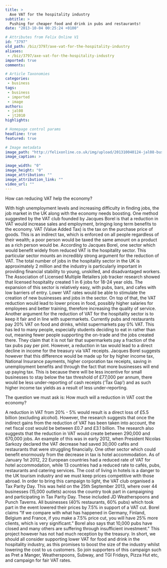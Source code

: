 ```yaml
---
title: >
  Axe VAT for the hospitality industry
subtitle: >
  Pushing for cheaper food and drink in pubs and restaurants!
date: "2013-10-04 00:25:24 +0100"

# Attributes from Felix Online V1
id: "3797"
old_path: /biz/3797/axe-vat-for-the-hospitality-industry
aliases:
 - /biz/3797/axe-vat-for-the-hospitality-industry
imported: true
comments:

# Article Taxonomies
categories:
 - business
tags:
 - business
 - imported
 - image
authors:
 - jal08
 - jt2010
highlights:

# Homepage control params
headline: true
featured: true

# Image metadata
image_path: "http://felixonline.co.uk/img/upload/201310040124-jal08-bus_vat1.jpg"
image_caption: >

image_width: "0"
image_height: "0"
image_attribution: ""
image_attribution_link: ""
video_url: ""
---
```


How can reducing VAT help the economy?

With high unemployment levels and increasing difficulty in finding jobs, the job market in the UK along with the economy needs boosting. One method suggested by the VAT club founded by Jacques Borel is that a reduction in VAT would increase sales and employment, bringing long term benefits to the economy. VAT (Value Added Tax) is the tax on the purchase price of goods. This is an indirect tax, which is enforced on all people regardless of their wealth; a poor person would be taxed the same amount on a product as a rich person would be.
 According to Jacques Borel, one sector which would benefit widely from reduced VAT is the hospitality sector. This particular sector mounts an incredibly strong argument for the reduction of VAT. The total number of jobs in the hospitality sector in the UK is approximately 2 million and the industry is particularly important in providing financial stability to young, unskilled, and disadvantaged workers. The Association of Licensed Multiple Retailers job tracker research showed that licensed hospitality created 1 in 6 jobs for 18-24 year olds. The expansion of this sector is relatively easy, with pubs, bars, and cafes with low barriers of entry. Lower VAT rates would be able to stimulate the creation of new businesses and jobs in the sector. On top of that, the VAT reduction would lead to lower prices in food, possibly higher salaries for employees and better training, therefore increasing the quality of service.
 Another argument for the reduction of VAT for the hospitality sector is to keep it fair and in line with supermarkets. Currently pubs and restaurants pay 20% VAT on food and drinks, whilst supermarkets pay 0% VAT. This has led to many people, especially students deciding to eat in rather than out, meaning fewer people supporting the on-trade and the jobs created there. They claim that it is not fair that supermarkets pay a fraction of the tax pubs pay per pint.
 However, a reduction in tax would lead to a direct decline in income for the treasury via VAT receipts. Jacques Borel suggests however that this difference would be made up for by higher income tax, National Insurance payments, higher corporation tax receipts, saving in unemployment benefits and through the fact that more businesses will end up paying tax. This is because there will be less incentive for small businesses to stay below the tax threshold of £77,000 per annum, there would be less under-reporting of cash receipts (‘Tax Gap’) and as such higher income tax yields as a result of less under-reporting.

The question we must ask is:
 How much will a reduction in VAT cost the economy?

A reduction in VAT from 20% - 5% would result is a direct loss of £5.5 billion (excluding alcohol). However, the research suggests that once the indirect gains from the reduction of VAT has been taken into account, the net fiscal cost would be between £0.7 and £3.1 billion. The research also suggests that the reduction in VAT would create between 290,000 and 670,000 jobs. An example of this was in early 2012, when President Nicolas Sarkozy declared the VAT decrease had saved 30,000 cafés and restaurants that were struggling financially.
 One other sector which could benefit enormously from the decrease in tax is hotel accommodation. As of January 1st 2012, 22 European countries had a reduced rate of VAT for hotel accommodation, while 13 countries had a reduced rate to cafés, pubs, restaurants and catering services. The cost of living in hotels is a danger to the UK tourism industry and we must keep prices competitive with those abroad.
 In order to bring this campaign to light, the VAT club organised a Tax Parity Day. This was held on the 25th September 2013, where over 44 businesses (15,000 outlets) across the country took part in campaigning and participating in Tax Parity Day. These included JD Weatherspoons and Punch Taverns. All businesses (40% restaurants, 60% pubs) which took part in the event lowered their prices by 7.5% in support of a VAT cut. Borel claims “If we compare with what has happened in Germany, Finland, Belgium and France, if you make a 7.5% price cut, you will have 25% more clients, which is very significant.” Borel also says that 10,000 pubs have closed and many others are suffering through insufficient investment.” This project however has not had much reception by the treasury.
 In short, we should all consider supporting lower VAT for food and drink in the hospitality industry, as this promises to boost the size of the industry whilst lowering the cost to us customers. So join supporters of this campaign such as Pret a Manger, Weatherspoons, Subway, and TGI Fridays, Pizza Hut etc, and campaign for fair VAT rates.
